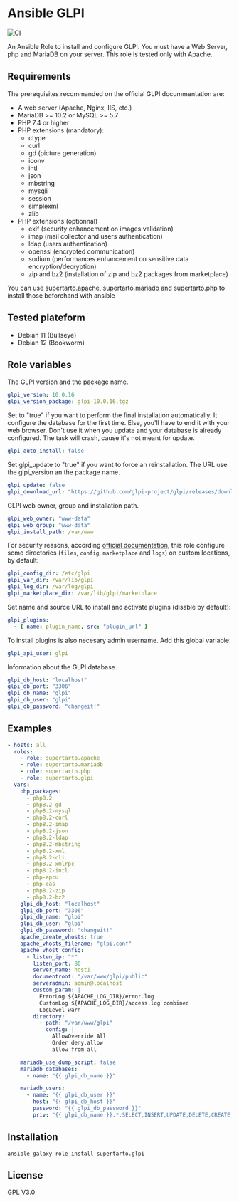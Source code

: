 # Ansible GLPI
[![CI](https://github.com/supertarto/ansible-glpi/actions/workflows/ci.yml/badge.svg)](https://github.com/supertarto/ansible-glpi/actions/workflows/ci.yml)

An Ansible Role to install and configure GLPI. You must have a Web Server, php and MariaDB on your server. This role is tested only with Apache.

## Requirements

The prerequisites recommanded on the official GLPI docummentation are:

* A web server (Apache, Nginx, IIS, etc.)
* MariaDB >= 10.2 or MySQL >= 5.7
* PHP 7.4 or higher
* PHP extensions (mandatory):
    * ctype
    * curl
    * gd (picture generation)
    * iconv
    * intl
    * json
    * mbstring
    * mysqli
    * session
    * simplexml
    * zlib
* PHP extensions (optionnal)
    * exif (security enhancement on images validation)
    * imap (mail collector and users authentication)
    * ldap (users authentication)
    * openssl (encrypted communication)
    * sodium (performances enhancement on sensitive data encryption/decryption)
    * zip and bz2 (installation of zip and bz2 packages from marketplace)

You can use supertarto.apache, supertarto.mariadb and supertarto.php to install those beforehand with ansible

## Tested plateform
* Debian 11 (Bullseye)
* Debian 12 (Bookworm)


## Role variables
The GLPI version and the package name.
```yml
glpi_version: 10.0.16
glpi_version_package: glpi-10.0.16.tgz
```
Set to "true" if you want to perform the final installation automatically. It configure the database for the first time. Else, you'll have to end it with your web browser. Don't use it when you update and your database is already configured. The task will crash, cause it's not meant for update.
```yml
glpi_auto_install: false
```
Set glpi_update to "true" if you want to force an reinstallation. The URL use the glpi_version an the package name.
```yml
glpi_update: false
glpi_download_url: "https://github.com/glpi-project/glpi/releases/download/{{ glpi_version }}/{{ glpi_version_package }}"
```
GLPI web owner, group and installation path.
```yml
glpi_web_owner: "www-data"
glpi_web_group: "www-data"
glpi_install_path: /var/www
```
For security reasons, according [official documentation](https://glpi-install.readthedocs.io/en/latest/install/index.html#files-and-directories-locations), this role configure some directories (`files`, `config`, `marketplace` and `logs`) on custom locations, by default:
```yml
glpi_config_dir: /etc/glpi
glpi_var_dir: /var/lib/glpi
glpi_log_dir: /var/log/glpi
glpi_marketplace_dir: /var/lib/glpi/marketplace
```
Set name and source URL to install and activate plugins (disable by default):
```yaml
glpi_plugins:
  - { name: plugin_name, src: "plugin_url" }
```
To install plugins is also necesary admin username. Add this global variable:
```yaml
glpi_api_user: glpi
```
Information about the GLPI database.
```yml
glpi_db_host: "localhost"
glpi_db_port: "3306"
glpi_db_name: "glpi"
glpi_db_user: "glpi"
glpi_db_password: "changeit!"
```

## Examples
```yml
- hosts: all
  roles:
    - role: supertarto.apache
    - role: supertarto.mariadb
    - role: supertarto.php
    - role: supertarto.glpi
  vars:
    php_packages:
      - php8.2
      - php8.2-gd
      - php8.2-mysql
      - php8.2-curl
      - php8.2-imap
      - php8.2-json
      - php8.2-ldap
      - php8.2-mbstring
      - php8.2-xml
      - php8.2-cli
      - php8.2-xmlrpc
      - php8.2-intl
      - php-apcu
      - php-cas
      - php8.2-zip
      - php8.2-bz2
    glpi_db_host: "localhost"
    glpi_db_port: "3306"
    glpi_db_name: "glpi"
    glpi_db_user: "glpi"
    glpi_db_password: "changeit!"
    apache_create_vhosts: true
    apache_vhosts_filename: "glpi.conf"
    apache_vhost_config:
      - listen_ip: "*"
        listen_port: 80
        server_name: host1
        documentroot: "/var/www/glpi/public"
        serveradmin: admin@localhost
        custom_param: |
          ErrorLog ${APACHE_LOG_DIR}/error.log
          CustomLog ${APACHE_LOG_DIR}/access.log combined
          LogLevel warn
        directory:
          - path: "/var/www/glpi"
            config: |
              AllowOverride All
              Order deny,allow
              allow from all

    mariadb_use_dump_script: false
    mariadb_databases:
      - name: "{{ glpi_db_name }}"

    mariadb_users:
      - name: "{{ glpi_db_user }}"
        host: "{{ glpi_db_host }}"
        password: "{{ glpi_db_password }}"
        priv: "{{ glpi_db_name }}.*:SELECT,INSERT,UPDATE,DELETE,CREATE,DROP,ALTER,CREATE TEMPORARY TABLES,LOCK TABLES"
```
## Installation
```
ansible-galaxy role install supertarto.glpi
```
## License
GPL V3.0
